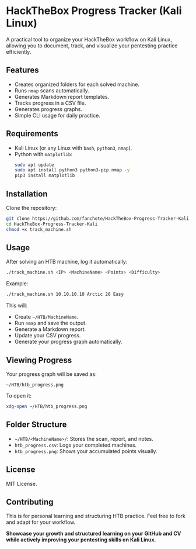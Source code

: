 # HackTheBox Progress Tracker (Kali Linux)

A practical tool to organize your HackTheBox workflow on Kali Linux, allowing you to document, track, and visualize your pentesting practice efficiently.

## Features
- Creates organized folders for each solved machine.
- Runs `nmap` scans automatically.
- Generates Markdown report templates.
- Tracks progress in a CSV file.
- Generates progress graphs.
- Simple CLI usage for daily practice.

## Requirements
- Kali Linux (or any Linux with `bash`, `python3`, `nmap`).
- Python with `matplotlib`:
  ```bash
  sudo apt update
  sudo apt install python3 python3-pip nmap -y
  pip3 install matplotlib
  ```

## Installation
Clone the repository:
```bash
git clone https://github.com/fanchote/HackTheBox-Progress-Tracker-Kali.git
cd HackTheBox-Progress-Tracker-Kali
chmod +x track_machine.sh
```

## Usage
After solving an HTB machine, log it automatically:
```bash
./track_machine.sh <IP> <MachineName> <Points> <Difficulty>
```
Example:
```bash
./track_machine.sh 10.10.10.10 Arctic 20 Easy
```

This will:
- Create `~/HTB/MachineName`.
- Run `nmap` and save the output.
- Generate a Markdown report.
- Update your CSV progress.
- Generate your progress graph automatically.

## Viewing Progress
Your progress graph will be saved as:
```
~/HTB/htb_progress.png
```
To open it:
```bash
xdg-open ~/HTB/htb_progress.png
```

## Folder Structure
- `~/HTB/<MachineName>/`: Stores the scan, report, and notes.
- `htb_progress.csv`: Logs your completed machines.
- `htb_progress.png`: Shows your accumulated points visually.

## License
MIT License.

## Contributing
This is for personal learning and structuring HTB practice. Feel free to fork and adapt for your workflow.

**Showcase your growth and structured learning on your GitHub and CV while actively improving your pentesting skills on Kali Linux.**

